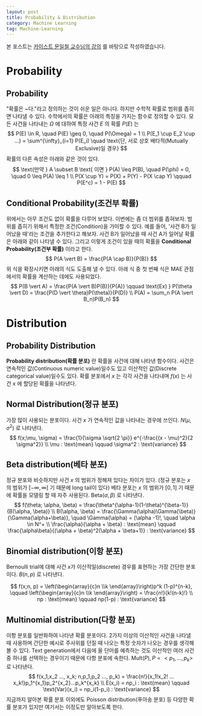 ```yaml
---
layout: post
title: Probability & Distribution
category: Machine Learning
tag: Machine-Learning
---
```


 본 포스트는 [카이스트 문일철 교수님의 강의](https://www.edwith.org/machinelearning1_17/joinLectures/9738) 를 바탕으로 작성하였습니다.



# Probability

## Probability

"확률은 ~다."라고 정의하는 것이 쉬운 일은 아니다. 하지만 수학적 확률로 범위를 좁히면 나타낼 수 있다. 수학에서의 확률은 아래의 특징을 가지는 함수로 정의할 수 있다. 모든 사건을 나타내는 $\Omega$ 에 대하여 특정 사건 $E$ 의 확률 $P(E)$ 는
$$
P(E) \in R, \quad P(E) \geq 0, \quad P(\Omega) = 1 \\
P(E_1 \cup E_2 \cup ...) = \sum^{\infty}_{i=1} P(E_i) \quad \text{단, 서로 상호 배타적(Mutually Exclusive)일 경우}
$$
확률의 다른 속성은 아래와 같은 것이 있다.
$$
\text{만약 } A \subset B \text{ 이면 } P(A) \leq P(B), \quad P(\phi) = 0, \quad 0 \leq P(A) \leq 1 \\
P(X \cup Y) = P(X) + P(Y) - P(X \cap Y) \qquad P(E^c) = 1 - P(E)
$$


## Conditional Probability(조건부 확률)

위에서는 아무 조건도 없이 확률을 다루어 보았다. 이번에는 좀 더 범위를 좁혀보자. 범위를 좁히기 위해서 특정한 조건(Condition)을 가미할 수 있다. 예를 들어, '사건 B가 일어났을 때'라는 조건을 추가한다고 해보자. 사건 B가 일어났을 때 사건 A가 일어날 확률은 아래와 같이 나타낼 수 있다. 그리고 이렇게 조건이 있을 때의 확률을 **Conditional Probability(조건부 확률)** 이라고 한다. 
$$
P(A \vert B) = \frac{P(A \cap B)}{P(B)}
$$
위 식을 확장시키면 아래의 식도 도출해 낼 수 있다. 아래 식 중 첫 번째 식은 MAE 관점에서의 확률을 계산하는 데에도 사용되었다.
$$
P(B \vert A) = \frac{P(A \vert B)P(B)}{P(A)} \qquad \text{Ex) } P(\theta \vert D) = \frac{P(D \vert \theta)P(\theta)}{P(D)} \\
P(A) = \sum_n P(A \vert B_n)P(B_n)
$$


# Distribution

## Probability Distribution

**Probability distribution(확률 분포)** 란 확률을 사건에 대해 나타낸 함수이다. 사건은 연속적인 값(Continuous numeric value)일수도 있고 이산적인 값(Discrete categorical value)일수도 있다. 확률 분포에서 $x$ 는 각각 사건을 나타내며 $f(x)$ 는 사건 $x$ 에 할당된 확률을 나타낸다.



## Normal Distribution(정규 분포)

가장 많이 사용되는 분포이다. 사건 $x$ 가 연속적인 값을 나타내는 경우에 쓰인다. $N(\mu, \sigma^2)$ 로 나타낸다.
$$
f(x;\mu, \sigma) = \frac{1}{\sigma \sqrt{2 \pi}} e^{-\frac{(x - \mu)^2}{2 \sigma^2}} \\
\mu : \text{mean} \qquad \sigma^2 : \text{variance}
$$


## Beta distribution(베타 분포)

정규 분포와 비슷하지만 사건 $x$ 의 범위가 정해져 있다는 차이가 있다. (정규 분포는 $x$ 의 범위가 $[-\infty, \infty]$ 기 때문에 long tail이 있다) 베타 분포는 $x$ 의 범위가 $[0,1]$ 기 때문에 확률을 모델링 할 때 자주 사용된다. $\text{Beta} (\alpha, \beta)$ 로 나타낸다.
$$
f(\theta; \alpha, \beta) = \frac{\theta^{\alpha-1}(1-\theta)^{\beta-1}}{B(\alpha, \beta)} \\
B(\alpha, \beta) = \frac{\Gamma(\alpha)\Gamma(\beta)}{\Gamma(\alpha+\beta)}, \quad \Gamma(\alpha) = (\alpha -1)!, \quad \alpha \in N^+ \\
\frac{\alpha}{\alpha + \beta} : \text{mean} \qquad \frac{\alpha\beta}{(\alpha + \beta)^2(\alpha + \beta+1)} : \text{variance}
$$


## Binomial distribution(이항 분포)

Bernoulli trial에 대해 사건 $x$가 이산적일(discrete) 경우를 표현하는 가장 간단한 분포이다. $B(n,p)$ 로 나타낸다.

$$
f(x;n, p) = \left(\begin{array}{c}n \\k \end{array}\right)p^k (1-p)^{n-k}, \qquad \left(\begin{array}{c}n \\k \end{array}\right) = \frac{n!}{k!(n-k)!} \\
np : \text{mean} \qquad np(1-p) : \text{variance}
$$


## Multinomial distribution(다항 분포)

이항 분포를 일반화하여 나타낸 확률 분포이다. 2가지 이상의 이산적인 사건을 나타낼 때 사용하며 간단한 예시로 주사위를 던질 때 나오는 특정 숫자가 나오는 경우를 생각해 볼 수 있다. Text generation에서 다음에 올 단어를 예측하는 것도 이산적인 여러 사건 중 하나를 선택하는 경우이기 때문에 다항 분포에 속한다. $\text{Mult}(P), P=<p_1, ... , p_k>$ 로 나타낸다.
$$
f(x_1,x_2 ..., x_k; n,p_1,p_2 ..., p_k) = \frac{n!}{x_1!x_2! ... x_k!}p_1^{x_1}p_2^{x_2}...p_k^{x_k} \\
E(x_i) = np_i : \text{mean} \qquad \text{Var}(x_i) = np_i(1-p_i) : \text{variance}
$$
지금까지 알아본 확률 분포 이외에도 Poisson distribution(푸아송 분포) 등 다양한 확률 분포가 있지만 여기서는 이정도만 알아보도록 한다.

